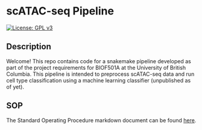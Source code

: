 # scATAC-seq Pipeline

[![License: GPL v3](https://img.shields.io/badge/License-GPLv3-blue.svg)](https://www.gnu.org/licenses/gpl-3.0)

## Description

Welcome! This repo contains code for a snakemake pipeline developed as part of the project requirements for BIOF501A at the University of British Columbia. This pipeline is intended to preprocess scATAC-seq data and run cell type classification using a machine learning classifier (unpublished as of yet).

## SOP

The Standard Operating Procedure markdown document can be found [here](docs/SOP.md).